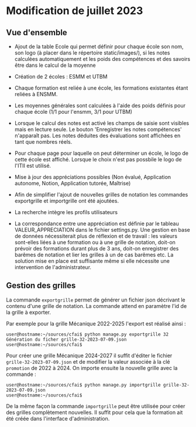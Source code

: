 # Modification de juillet 2023

## Vue d'ensemble

* Ajout de la table Ecole qui permet définir pour chaque école
  son nom, son logo (à placer dans le répertoire static/images/),
  si les notes calculées automatiquement et les poids des
  compétences et des savoirs être dans le calcul de la moyenne

* Création de 2 écoles : ESMM et UTBM

* Chaque formation est reliée à une école, les formations existantes
  étant reliées à ENSMM.

* Les moyennes générales sont calculées à l'aide des poids définis
  pour chaque école (1/1 pour l'ensmm, 3/1 pour UTBM)

* Lorsque le calcul des notes est activé les champs de saisie sont
  visibles mais en lecture seule. Le bouton 'Enregistrer les notes
  compétences' n'apparaît pas. Les notes déduites des évaluations
  sont affichées en tant que nombres réels.

* Pour chaque page pour laquelle on peut déterminer un école, le
  logo de cette école est affiché. Lorsque le choix n'est pas possbile
  le logo de l'ITII est utilisé.

* Mise à jour des appréciations possibles (Non évalué,
  Application autonome, Notion, Application tutorée,
  Maîtrise)

* Afin de simplifier l'ajout de nouvelles grilles de notation les
  commandes exportgrille et importgrille ont été ajoutées.

* La recherche intègre les profils utilisateurs

* La correspondance entre une appréciation est définie par le tableau
  VALEUR_APPRECIATION dans le fichier settings.py. Une gestion en base
  de données nécessiterait plus de réflexion et de travail : les valeurs
  sont-elles liées à une formation ou à une grille de notation, doit-on
  prévoir des formations durant plus de 3 ans, doit-on enregistrer des
  barêmes de notation et lier les grilles à un de cas barêmes etc. La
  solution mise en place est suffisante même si elle nécessite une
  intervention de l'administrateur.

## Gestion des grilles

La commande `exportgrille` permet de générer un fichier json décrivant
le contenu d'une grille de notation. La commande attend en paramètre l'id
de la grille à exporter.

Par exemple pour la grille Mécanique 2022-2025 l'export est réalisé ainsi :

```
user@hostname:~/sources/cfai$ python manage.py exportgrille 32
Génération du ficher grille-32-2023-07-09.json
user@hostname:~/sources/cfai$
```

Pour créer une grille Mécanique 2024-2027 il suffit d'éditer le fichier
`grille-32-2023-07-09.json` et de modifier la valeur associée à la
clé `promotion` de 2022 à 2024. On importe ensuite la nouvelle grille
avec la commande :

```
user@hostname:~/sources/cfai$ python manage.py importgrille grille-32-2023-07-09.json
user@hostname:~/sources/cfai$
```

De la même façon la commande `importgrille` peut être utilisée pour créer
des grilles complètement nouvelles. Il suffit pour cela que la formation
ait été créée dans l'interface d'administration.
